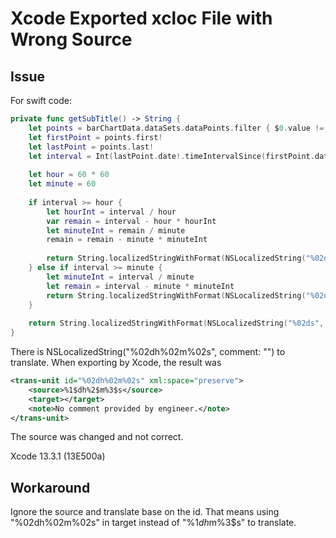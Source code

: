 # Xcode Exported xcloc File with Wrong Source
## Issue
For swift code:
```swift
private func getSubTitle() -> String {
    let points = barChartData.dataSets.dataPoints.filter { $0.value != 0 }
    let firstPoint = points.first!
    let lastPoint = points.last!
    let interval = Int(lastPoint.date!.timeIntervalSince(firstPoint.date!))
    
    let hour = 60 * 60
    let minute = 60
    
    if interval >= hour {
        let hourInt = interval / hour
        var remain = interval - hour * hourInt
        let minuteInt = remain / minute
        remain = remain - minute * minuteInt
        
        return String.localizedStringWithFormat(NSLocalizedString("%02dh%02m%02s", comment: ""), hourInt, minuteInt, remain)
    } else if interval >= minute {
        let minuteInt = interval / minute
        let remain = interval - minute * minuteInt
        return String.localizedStringWithFormat(NSLocalizedString("%02dm%02ds", comment: ""), minuteInt, remain)
    }
    
    return String.localizedStringWithFormat(NSLocalizedString("%02ds", comment: ""), interval)
}
```

There is NSLocalizedString("%02dh%02m%02s", comment: "") to translate. When exporting by Xcode, the result was 

```xml
<trans-unit id="%02dh%02m%02s" xml:space="preserve">
    <source>%1$dh%2$m%3$s</source>
    <target></target>
    <note>No comment provided by engineer.</note>
</trans-unit>
```

The source was changed and not correct. 

Xcode   13.3.1 (13E500a)

## Workaround
Ignore the source and translate base on the id. That means using "%02dh%02m%02s" in target instead of "%1$dh%2$m%3$s" to translate.